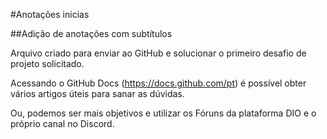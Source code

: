#Anotações inicias

##Adição de anotações com subtítulos

Arquivo criado para enviar ao GitHub e solucionar o primeiro desafio de projeto solicitado.



Acessando o GitHub Docs (https://docs.github.com/pt) é possível obter vários artigos úteis para sanar as dúvidas.

Ou, podemos ser mais objetivos e utilizar os Fóruns da plataforma DIO e o próprio canal no Discord.